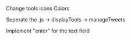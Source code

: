 Change tools icons Colors

Seperate the .js
-> displayTools
-> manageTweets

Implement "enter" for the text field